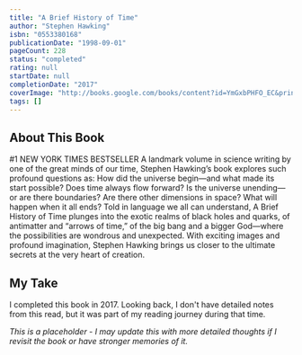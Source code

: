 ```yaml
---
title: "A Brief History of Time"
author: "Stephen Hawking"
isbn: "0553380168"
publicationDate: "1998-09-01"
pageCount: 228
status: "completed"
rating: null
startDate: null
completionDate: "2017"
coverImage: "http://books.google.com/books/content?id=YmGxbPHFO_EC&printsec=frontcover&img=1&zoom=1&source=gbs_api"
tags: []
---
```


## About This Book

#1 NEW YORK TIMES BESTSELLER A landmark volume in science writing by one of the great minds of our time, Stephen Hawking’s book explores such profound questions as: How did the universe begin—and what made its start possible? Does time always flow forward? Is the universe unending—or are there boundaries? Are there other dimensions in space? What will happen when it all ends? Told in language we all can understand, A Brief History of Time plunges into the exotic realms of black holes and quarks, of antimatter and “arrows of time,” of the big bang and a bigger God—where the possibilities are wondrous and unexpected. With exciting images and profound imagination, Stephen Hawking brings us closer to the ultimate secrets at the very heart of creation.

## My Take

I completed this book in 2017. Looking back, I don't have detailed notes from this read, but it was part of my reading journey during that time.

*This is a placeholder - I may update this with more detailed thoughts if I revisit the book or have stronger memories of it.*
